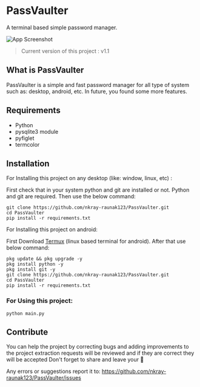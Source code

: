 # PassVaulter

A terminal based simple password manager.

![App Screenshot](https://github.com/nkray-raunak123/PassVaulter/blob/main/screenshots/20220112_112353.jpg)


> Current version of this project 
: v1.1


## What is PassVaulter

PassVaulter is a simple and fast password manager for all type of system such as: desktop, android, etc. In future, you found some more features. 
## Requirements
- Python 
- pysqlite3 module
- pyfiglet 
- termcolor
## Installation

For Installing this project on any desktop (like: window, linux, etc) :

First check that in your system python and git are installed or not. Python and git are required. Then use the below command: 

```
git clone https://github.com/nkray-raunak123/PassVaulter.git
cd PassVaulter
pip install -r requirements.txt
```

For Installing this project on android:

First Download [Termux](https://f-droid.org/en/packages/com.termux/) (linux based terminal for android). After that use below command: 
```
pkg update && pkg upgrade -y
pkg install python -y
pkg install git -y
git clone https://github.com/nkray-raunak123/PassVaulter.git
cd PassVaulter
pip install -r requirements.txt
```
### For Using this project: 
```
python main.py
```
## Contribute
You can help the project by correcting bugs and adding improvements to the project extraction requests will be reviewed and if they are correct they will be accepted
Don't forget to share and leave your 🌟

Any errors or suggestions report it to: https://github.com/nkray-raunak123/PassVaulter/issues

